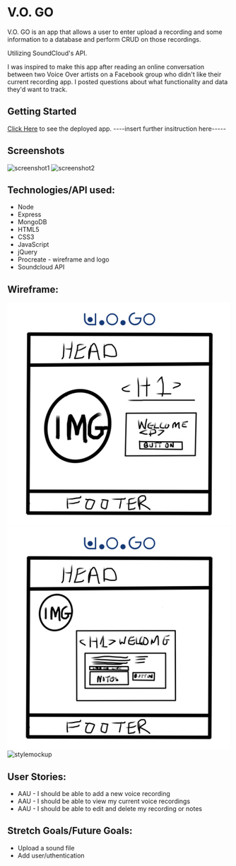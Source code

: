 # V.O. GO

V.O. GO is an app that allows a user to enter upload a recording and some information to a database and perform CRUD on those recordings.

Utilizing SoundCloud's API.

I  was inspired to make this app after reading an online conversation between two Voice Over artists on a Facebook group who didn't like their current recording app. I posted  questions about what functionality and data they'd want to track.

## Getting Started
 [Click Here]() to see the deployed app. ----insert further insitruction here-----

## Screenshots
![screenshot1](./imgs/scsh1.png)
![screenshot2](./imgs/scsh2.png)


##  Technologies/API used:

- Node
- Express
- MongoDB
- HTML5
- CSS3
- JavaScript
- jQuery
- Procreate - wireframe and logo
- Soundcloud API


## Wireframe: 
![wireframe1](./imgs/home.png)
![wireframe2](./imgs/create.png)
![stylemockup](./imgs/colormock.png)

## User Stories:
- AAU - I should be able to add a new voice recording
- AAU - I should be able to view my current voice recordings
- AAU - I should be able to edit and delete my recording or notes

## Stretch Goals/Future Goals:
- Upload a sound file
- Add user/uthentication

